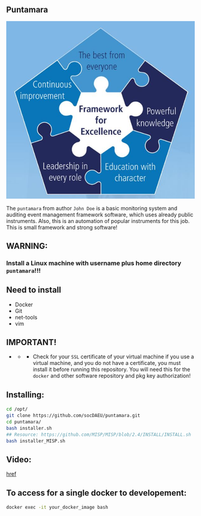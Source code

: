 ## Puntamara
![](https://github.com/socDAEU/puntamara/blob/master/docs/Framework%20for%20excellence.jpg)

The `puntamara` from author `John Doe` is a basic monitoring system and auditing event management framework software, which uses already public instruments. Also, this is an automation of popular instruments for this job. This is small framework and strong software!

## WARNING:
### Install a Linux machine with username plus home directory `puntamara`!!!

## Need to install
- Docker
- Git
- net-tools
- vim

## IMPORTANT!
- - - Check for your `SSL` certificate of your virtual machine if you use a virtual machine, and you do not have a certificate, you must install it before running this repository. You will need this for the `docker` and other software repository and pkg key authorization!

## Installing:
```bash
cd /opt/
git clone https://github.com/socDAEU/puntamara.git
cd puntamara/
bash installer.sh
## Resource: https://github.com/MISP/MISP/blob/2.4/INSTALL/INSTALL.sh
bash installer_MISP.sh 
```
## Video:
[href](https://streamable.com/n49lxu)

## To access for a single docker to developement:
```bash
docker exec -it your_docker_image bash
```
